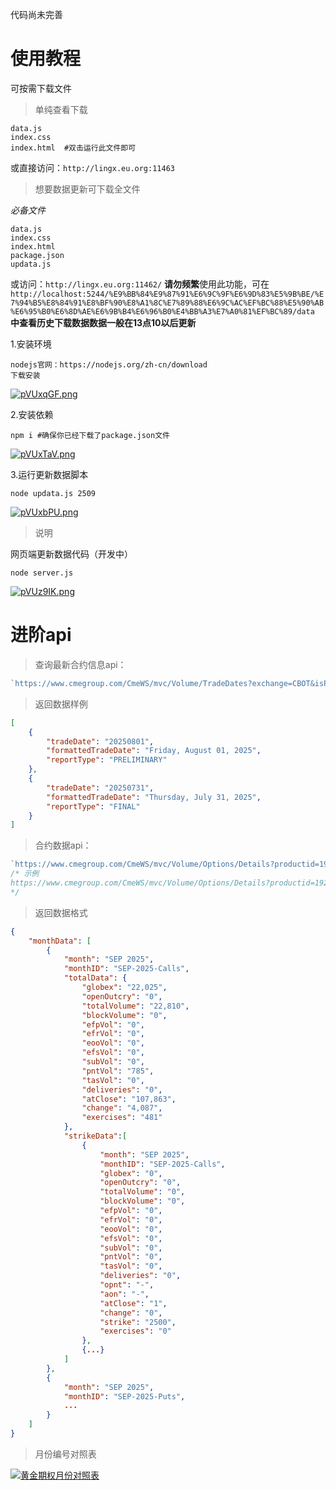 代码尚未完善

# 使用教程

可按需下载文件

> 单纯查看下载

```
data.js
index.css
index.html  #双击运行此文件即可
```

或直接访问：`http://lingx.eu.org:11463`

> 想要数据更新可下载全文件

*必备文件*

```
data.js
index.css
index.html
package.json
updata.js
```

或访问：`http://lingx.eu.org:11462/`
**请勿频繁**使用此功能，可在`http://localhost:5244/%E9%BB%84%E9%87%91%E6%9C%9F%E6%9D%83%E5%9B%BE/%E7%94%B5%E8%84%91%E8%BF%90%E8%A1%8C%E7%89%88%E6%9C%AC%EF%BC%88%E5%90%AB%E6%95%B0%E6%8D%AE%E6%9B%B4%E6%96%B0%E4%BB%A3%E7%A0%81%EF%BC%89/data`
**中查看历史下载数据数据一般在13点10以后更新**

1.安装环境

```
nodejs官网：https://nodejs.org/zh-cn/download
下载安装
```

[![pVUxqGF.png](https://s21.ax1x.com/2025/08/07/pVUxqGF.png)](https://imgse.com/i/pVUxqGF)

2.安装依赖

```
npm i #确保你已经下载了package.json文件
```

[![pVUxTaV.png](https://s21.ax1x.com/2025/08/07/pVUxTaV.png)](https://imgse.com/i/pVUxTaV)

3.运行更新数据脚本

```
node updata.js 2509
```

[![pVUxbPU.png](https://s21.ax1x.com/2025/08/07/pVUxbPU.png)](https://imgse.com/i/pVUxbPU)

> 说明

网页端更新数据代码（开发中）

```
node server.js
```

[![pVUz9IK.png](https://s21.ax1x.com/2025/08/07/pVUz9IK.png)](https://imgse.com/i/pVUz9IK)

# 进阶api

> 查询最新合约信息api：

```js
`https://www.cmegroup.com/CmeWS/mvc/Volume/TradeDates?exchange=CBOT&isProtected&_t=${new Date().valueOf()}`
```

> 返回数据样例

```json
[
    {
        "tradeDate": "20250801",
        "formattedTradeDate": "Friday, August 01, 2025",
        "reportType": "PRELIMINARY"
    },
    {
        "tradeDate": "20250731",
        "formattedTradeDate": "Thursday, July 31, 2025",
        "reportType": "FINAL"
    }
]
```

> 合约数据api：

```js
`https://www.cmegroup.com/CmeWS/mvc/Volume/Options/Details?productid=192&tradedate=${tradeDate}&expirationcode=${月份编号+年份}&reporttype=P&isProtected&_t=${new Date().valueOf()}`
/* 示例
https://www.cmegroup.com/CmeWS/mvc/Volume/Options/Details?productid=192&tradedate=20250801&expirationcode=U25&reporttype=P&isProtected&_t=1754286167191
*/
```

> 返回数据格式

```json
{
	"monthData": [
		{
			"month": "SEP 2025",
            "monthID": "SEP-2025-Calls",
            "totalData": {
                "globex": "22,025",
                "openOutcry": "0",
                "totalVolume": "22,810",
                "blockVolume": "0",
                "efpVol": "0",
                "efrVol": "0",
                "eooVol": "0",
                "efsVol": "0",
                "subVol": "0",
                "pntVol": "785",
                "tasVol": "0",
                "deliveries": "0",
                "atClose": "107,863",
                "change": "4,087",
                "exercises": "481"
            },
            "strikeData":[
            	{
            		"month": "SEP 2025",
                    "monthID": "SEP-2025-Calls",
                    "globex": "0",
                    "openOutcry": "0",
                    "totalVolume": "0",
                    "blockVolume": "0",
                    "efpVol": "0",
                    "efrVol": "0",
                    "eooVol": "0",
                    "efsVol": "0",
                    "subVol": "0",
                    "pntVol": "0",
                    "tasVol": "0",
                    "deliveries": "0",
                    "opnt": "-",
                    "aon": "-",
                    "atClose": "1",
                    "change": "0",
                    "strike": "2500",
                    "exercises": "0"
            	},
            	{...}
            ]
		},
		{
			"month": "SEP 2025",
            "monthID": "SEP-2025-Puts",
            ...
		}
	]
}
```



> 月份编号对照表

[![黄金期权月份对照表](https://s21.ax1x.com/2025/08/04/pVUFLyF.png)](https://imgse.com/i/pVUFLyF)
